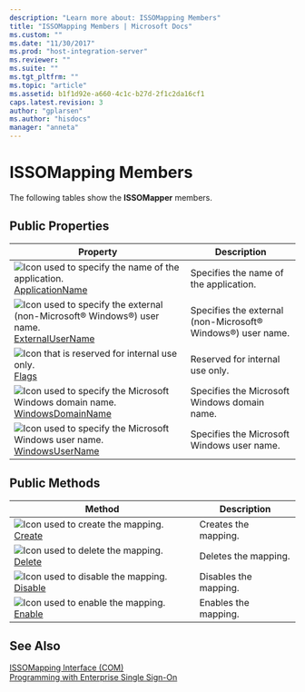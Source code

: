 ```yaml
---
description: "Learn more about: ISSOMapping Members"
title: "ISSOMapping Members | Microsoft Docs"
ms.custom: ""
ms.date: "11/30/2017"
ms.prod: "host-integration-server"
ms.reviewer: ""
ms.suite: ""
ms.tgt_pltfrm: ""
ms.topic: "article"
ms.assetid: b1f1d92e-a660-4c1c-b27d-2f1c2da16cf1
caps.latest.revision: 3
author: "gplarsen"
ms.author: "hisdocs"
manager: "anneta"
---
```

# ISSOMapping Members
The following tables show the **ISSOMapper** members.  
  
## Public Properties  
  
|Property|Description|  
|--------------|-----------------|  
|![Icon used to specify the name of the application.](../esso/media/pubproperty.gif "pubproperty") [ApplicationName](../esso/issomapping-applicationname-property.md)|Specifies the name of the application.|  
|![Icon used to specify the external (non-Microsoft® Windows®) user name.](../esso/media/pubproperty.gif "pubproperty") [ExternalUserName](../esso/issomapping-externalusername-property.md)|Specifies the external (non-Microsoft® Windows®) user name.|  
|![Icon that is reserved for internal use only.](../esso/media/pubproperty.gif "pubproperty") [Flags](../esso/issomapping-flags-property.md)|Reserved for internal use only.|  
|![Icon used to specify the Microsoft Windows domain name.](../esso/media/pubproperty.gif "pubproperty") [WindowsDomainName](../esso/issomapping-windowsdomainname-property.md)|Specifies the Microsoft Windows domain name.|  
|![Icon used to specify the Microsoft Windows user name.](../esso/media/pubproperty.gif "pubproperty") [WindowsUserName](../esso/issomapping-windowsusername-property.md)|Specifies the Microsoft Windows user name.|  
  
## Public Methods  
  
|Method|Description|  
|------------|-----------------|  
|![Icon used to create the mapping.](../esso/media/pubmethod.gif "pubmethod") [Create](../esso/issomapping-create-method.md)|Creates the mapping.|  
|![Icon used to delete the mapping.](../esso/media/pubmethod.gif "pubmethod") [Delete](../esso/issomapping-delete-method.md)|Deletes the mapping.|  
|![Icon used to disable the mapping.](../esso/media/pubmethod.gif "pubmethod") [Disable](../esso/issomapping-disable-method.md)|Disables the mapping.|  
|![Icon used to enable the mapping.](../esso/media/pubmethod.gif "pubmethod") [Enable](../esso/issomapping-enable-method.md)|Enables the mapping.|  
  
## See Also  
 [ISSOMapping Interface (COM)](../esso/issomapping-interface-com.md)   
 [Programming with Enterprise Single Sign-On](../esso/programming-with-enterprise-single-sign-on.md)
